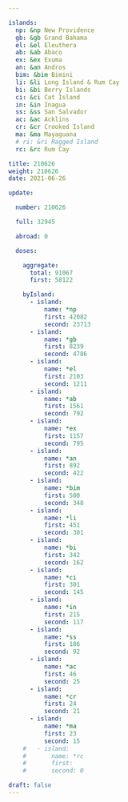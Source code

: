 ```yaml
---

islands:
  np: &np New Providence
  gb: &gb Grand Bahama
  el: &el Eleuthera
  ab: &ab Abaco
  ex: &ex Exuma
  an: &an Andros
  bim: &bim Bimini
  li: &li Long Island & Rum Cay
  bi: &bi Berry Islands
  ci: &ci Cat Island
  in: &in Inagua
  ss: &ss San Salvador
  ac: &ac Acklins
  cr: &cr Crooked Island
  ma: &ma Mayaguana
  # ri: &ri Ragged Island
  rc: &rc Rum Cay

title: 210626
weight: 210626
date: 2021-06-26

update:

  number: 210626

  full: 32945

  abroad: 0

  doses:

    aggregate:
      total: 91067
      first: 58122

    byIsland:
      - island:
          name: *np
          first: 42082
          second: 23713
      - island:
          name: *gb
          first: 8239
          second: 4786
      - island:
          name: *el
          first: 2103
          second: 1211
      - island:
          name: *ab
          first: 1561
          second: 792
      - island:
          name: *ex
          first: 1157
          second: 795
      - island:
          name: *an
          first: 892
          second: 422
      - island:
          name: *bim
          first: 500
          second: 348
      - island:
          name: *li
          first: 451
          second: 301
      - island:
          name: *bi
          first: 342
          second: 162
      - island:
          name: *ci
          first: 301
          second: 145
      - island:
          name: *in
          first: 215
          second: 117
      - island:
          name: *ss
          first: 186
          second: 92
      - island:
          name: *ac
          first: 46
          second: 25
      - island:
          name: *cr
          first: 24
          second: 21
      - island:
          name: *ma
          first: 23
          second: 15
    #   - island:
    #       name: *rc
    #       first: 
    #       second: 0

draft: false
---
```


